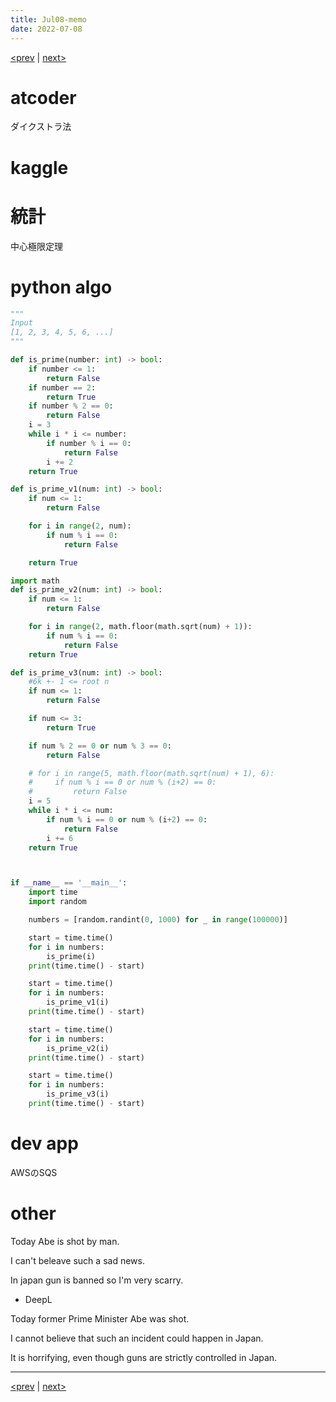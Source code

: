 ```yaml
---
title: Jul08-memo 
date: 2022-07-08 
---
```


[<prev](https://idekworks.github.io/TechnicalMemo/2022/07/07/Jul07.html) | [next>](https://idekworks.github.io/TechnicalMemo/2022/07/09/Jul09.html) 

# atcoder
ダイクストラ法


# kaggle


# 統計
中心極限定理

# python algo

```python
"""
Input
[1, 2, 3, 4, 5, 6, ...]
"""

def is_prime(number: int) -> bool:
    if number <= 1:
        return False
    if number == 2: 
        return True
    if number % 2 == 0:
        return False
    i = 3
    while i * i <= number:
        if number % i == 0:
            return False
        i += 2
    return True

def is_prime_v1(num: int) -> bool:
    if num <= 1:
        return False

    for i in range(2, num):
        if num % i == 0:
            return False

    return True

import math
def is_prime_v2(num: int) -> bool:
    if num <= 1:
        return False

    for i in range(2, math.floor(math.sqrt(num) + 1)):
        if num % i == 0:
            return False
    return True

def is_prime_v3(num: int) -> bool:
    #6k +- 1 <= root n
    if num <= 1:
        return False

    if num <= 3: 
        return True

    if num % 2 == 0 or num % 3 == 0:
        return False

    # for i in range(5, math.floor(math.sqrt(num) + 1), 6):
    #     if num % i == 0 or num % (i+2) == 0:
    #         return False
    i = 5
    while i * i <= num:
        if num % i == 0 or num % (i+2) == 0:
            return False
        i += 6
    return True



if __name__ == '__main__':
    import time
    import random

    numbers = [random.randint(0, 1000) for _ in range(100000)]

    start = time.time()
    for i in numbers:
        is_prime(i)
    print(time.time() - start)

    start = time.time()
    for i in numbers:
        is_prime_v1(i)
    print(time.time() - start)

    start = time.time()
    for i in numbers:
        is_prime_v2(i)
    print(time.time() - start)

    start = time.time()
    for i in numbers:
        is_prime_v3(i)
    print(time.time() - start)
```

# dev app
AWSのSQS

# other
Today Abe is shot by man.

I can't beleave such a sad news.

In japan gun is banned so I'm very scarry.

- DeepL

Today former Prime Minister Abe was shot.

I cannot believe that such an incident could happen in Japan.

It is horrifying, even though guns are strictly controlled in Japan.

***

[<prev](https://idekworks.github.io/TechnicalMemo/2022/07/07/Jul07.html) | [next>](https://idekworks.github.io/TechnicalMemo/2022/07/09/Jul09.html)


